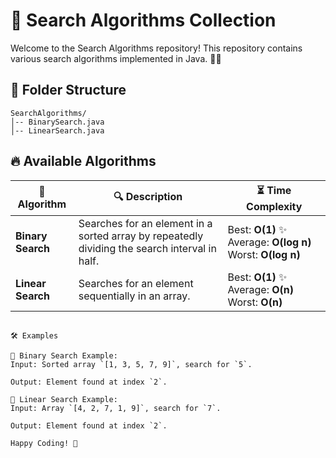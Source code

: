 # 🚀 Search Algorithms Collection

Welcome to the Search Algorithms repository! This repository contains various search algorithms implemented in Java. 📝🔎

## 📂 Folder Structure

```
SearchAlgorithms/
│-- BinarySearch.java
│-- LinearSearch.java
```

## 🔥 Available Algorithms

| 📌 Algorithm      | 🔍 Description | ⏳ Time Complexity |
|------------------|---------------|--------------------|
| **Binary Search** | Searches for an element in a sorted array by repeatedly dividing the search interval in half. | Best: **O(1)** ✨  Average: **O(log n)**  Worst: **O(log n)** |
| **Linear Search** | Searches for an element sequentially in an array. | Best: **O(1)** ✨  Average: **O(n)**  Worst: **O(n)** |

```

🛠 Examples

🔹 Binary Search Example:
Input: Sorted array `[1, 3, 5, 7, 9]`, search for `5`.

Output: Element found at index `2`.

🔹 Linear Search Example:
Input: Array `[4, 2, 7, 1, 9]`, search for `7`.

Output: Element found at index `2`.

Happy Coding! 🚀
